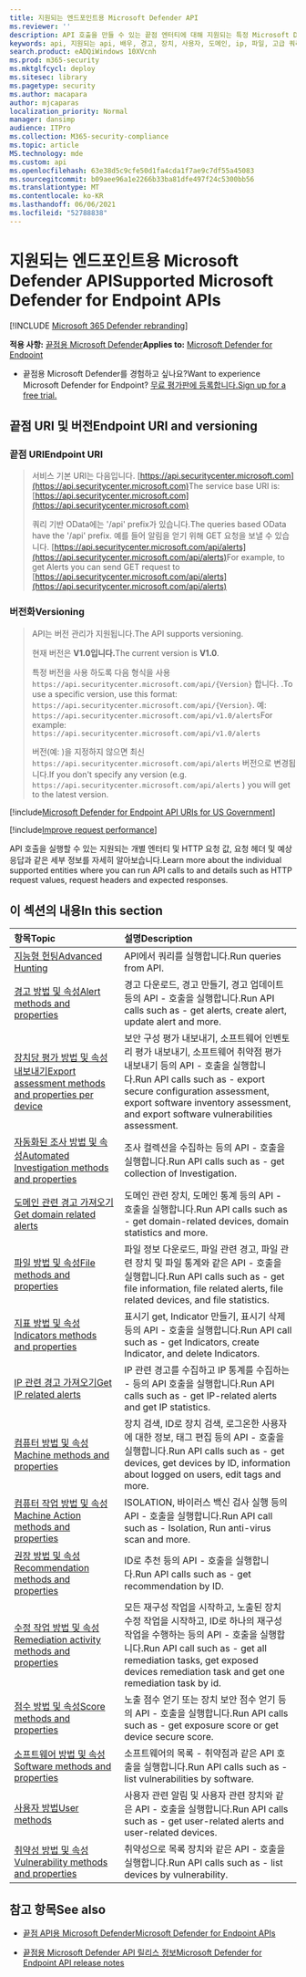 ```yaml
---
title: 지원되는 엔드포인트용 Microsoft Defender API
ms.reviewer: ''
description: API 호출을 만들 수 있는 끝점 엔터티에 대해 지원되는 특정 Microsoft Defender에 대해 자세히 알아보습니다.
keywords: api, 지원되는 api, 배우, 경고, 장치, 사용자, 도메인, ip, 파일, 고급 쿼리, 고급 헌팅
search.product: eADQiWindows 10XVcnh
ms.prod: m365-security
ms.mktglfcycl: deploy
ms.sitesec: library
ms.pagetype: security
ms.author: macapara
author: mjcaparas
localization_priority: Normal
manager: dansimp
audience: ITPro
ms.collection: M365-security-compliance
ms.topic: article
MS.technology: mde
ms.custom: api
ms.openlocfilehash: 63e38d5c9cfe50d1fa4cda1f7ae9c7df55a45083
ms.sourcegitcommit: b09aee96a1e2266b33ba81dfe497f24c5300bb56
ms.translationtype: MT
ms.contentlocale: ko-KR
ms.lasthandoff: 06/06/2021
ms.locfileid: "52788838"
---
```

# <a name="supported-microsoft-defender-for-endpoint-apis"></a><span data-ttu-id="9f689-104">지원되는 엔드포인트용 Microsoft Defender API</span><span class="sxs-lookup"><span data-stu-id="9f689-104">Supported Microsoft Defender for Endpoint APIs</span></span>

[!INCLUDE [Microsoft 365 Defender rebranding](../../includes/microsoft-defender.md)]

<span data-ttu-id="9f689-105">**적용 사항:** [끝점용 Microsoft Defender](https://go.microsoft.com/fwlink/?linkid=2154037)</span><span class="sxs-lookup"><span data-stu-id="9f689-105">**Applies to:** [Microsoft Defender for Endpoint](https://go.microsoft.com/fwlink/?linkid=2154037)</span></span>

- <span data-ttu-id="9f689-106">끝점용 Microsoft Defender를 경험하고 싶나요?</span><span class="sxs-lookup"><span data-stu-id="9f689-106">Want to experience Microsoft Defender for Endpoint?</span></span> [<span data-ttu-id="9f689-107">무료 평가판에 등록합니다.</span><span class="sxs-lookup"><span data-stu-id="9f689-107">Sign up for a free trial.</span></span>](https://www.microsoft.com/microsoft-365/windows/microsoft-defender-atp?ocid=docs-wdatp-exposedapis-abovefoldlink)

## <a name="endpoint-uri-and-versioning"></a><span data-ttu-id="9f689-108">끝점 URI 및 버전</span><span class="sxs-lookup"><span data-stu-id="9f689-108">Endpoint URI and versioning</span></span>

### <a name="endpoint-uri"></a><span data-ttu-id="9f689-109">끝점 URI</span><span class="sxs-lookup"><span data-stu-id="9f689-109">Endpoint URI</span></span>

> <span data-ttu-id="9f689-110">서비스 기본 URI는 다음입니다. [https://api.securitycenter.microsoft.com](https://api.securitycenter.microsoft.com)</span><span class="sxs-lookup"><span data-stu-id="9f689-110">The service base URI is: [https://api.securitycenter.microsoft.com](https://api.securitycenter.microsoft.com)</span></span>
>
> <span data-ttu-id="9f689-111">쿼리 기반 OData에는 '/api' prefix가 있습니다.</span><span class="sxs-lookup"><span data-stu-id="9f689-111">The queries based OData have the '/api' prefix.</span></span> <span data-ttu-id="9f689-112">예를 들어 알림을 얻기 위해 GET 요청을 보낼 수 있습니다. [https://api.securitycenter.microsoft.com/api/alerts](https://api.securitycenter.microsoft.com/api/alerts)</span><span class="sxs-lookup"><span data-stu-id="9f689-112">For example, to get Alerts you can send GET request to [https://api.securitycenter.microsoft.com/api/alerts](https://api.securitycenter.microsoft.com/api/alerts)</span></span>

### <a name="versioning"></a><span data-ttu-id="9f689-113">버전화</span><span class="sxs-lookup"><span data-stu-id="9f689-113">Versioning</span></span>

> <span data-ttu-id="9f689-114">API는 버전 관리가 지원됩니다.</span><span class="sxs-lookup"><span data-stu-id="9f689-114">The API supports versioning.</span></span>
>
> <span data-ttu-id="9f689-115">현재 버전은 **V1.0입니다.**</span><span class="sxs-lookup"><span data-stu-id="9f689-115">The current version is **V1.0**.</span></span>
>
> <span data-ttu-id="9f689-116">특정 버전을 사용 하도록 다음 형식을 사용 `https://api.securitycenter.microsoft.com/api/{Version}` 합니다. .</span><span class="sxs-lookup"><span data-stu-id="9f689-116">To use a specific version, use this format: `https://api.securitycenter.microsoft.com/api/{Version}`.</span></span> <span data-ttu-id="9f689-117">예: `https://api.securitycenter.microsoft.com/api/v1.0/alerts`</span><span class="sxs-lookup"><span data-stu-id="9f689-117">For example: `https://api.securitycenter.microsoft.com/api/v1.0/alerts`</span></span>
>
> <span data-ttu-id="9f689-118">버전(예: )을 지정하지 않으면 최신 `https://api.securitycenter.microsoft.com/api/alerts` 버전으로 변경됩니다.</span><span class="sxs-lookup"><span data-stu-id="9f689-118">If you don't specify any version (e.g. `https://api.securitycenter.microsoft.com/api/alerts` ) you will get to the latest version.</span></span>

[!include[Microsoft Defender for Endpoint API URIs for US Government](../../includes/microsoft-defender-api-usgov.md)]

[!include[Improve request performance](../../includes/improve-request-performance.md)]

<span data-ttu-id="9f689-119">API 호출을 실행할 수 있는 지원되는 개별 엔터티 및 HTTP 요청 값, 요청 헤더 및 예상 응답과 같은 세부 정보를 자세히 알아보습니다.</span><span class="sxs-lookup"><span data-stu-id="9f689-119">Learn more about the individual supported entities where you can run API calls to and details such as HTTP request values, request headers and expected responses.</span></span>

## <a name="in-this-section"></a><span data-ttu-id="9f689-120">이 섹션의 내용</span><span class="sxs-lookup"><span data-stu-id="9f689-120">In this section</span></span>

<span data-ttu-id="9f689-121">항목</span><span class="sxs-lookup"><span data-stu-id="9f689-121">Topic</span></span> | <span data-ttu-id="9f689-122">설명</span><span class="sxs-lookup"><span data-stu-id="9f689-122">Description</span></span>
:---|:---
[<span data-ttu-id="9f689-123">지능형 헌팅</span><span class="sxs-lookup"><span data-stu-id="9f689-123">Advanced Hunting</span></span>](run-advanced-query-api.md) | <span data-ttu-id="9f689-124">API에서 쿼리를 실행합니다.</span><span class="sxs-lookup"><span data-stu-id="9f689-124">Run queries from API.</span></span>
[<span data-ttu-id="9f689-125">경고 방법 및 속성</span><span class="sxs-lookup"><span data-stu-id="9f689-125">Alert methods and properties</span></span>](alerts.md) | <span data-ttu-id="9f689-126">경고 다운로드, 경고 만들기, 경고 업데이트 등의 API \- 호출을 실행합니다.</span><span class="sxs-lookup"><span data-stu-id="9f689-126">Run API calls such as \- get alerts, create alert, update alert and more.</span></span>
[<span data-ttu-id="9f689-127">장치당 평가 방법 및 속성 내보내기</span><span class="sxs-lookup"><span data-stu-id="9f689-127">Export assessment methods and properties per device</span></span>](get-assessment-methods-properties.md) | <span data-ttu-id="9f689-128">보안 구성 평가 내보내기, 소프트웨어 인벤토리 평가 내보내기, 소프트웨어 취약점 평가 내보내기 등의 API \- 호출을 실행합니다.</span><span class="sxs-lookup"><span data-stu-id="9f689-128">Run API calls such as \- export secure configuration assessment, export software inventory assessment,  and export software vulnerabilities assessment.</span></span>
[<span data-ttu-id="9f689-129">자동화된 조사 방법 및 속성</span><span class="sxs-lookup"><span data-stu-id="9f689-129">Automated Investigation methods and properties</span></span>](investigation.md) | <span data-ttu-id="9f689-130">조사 컬렉션을 수집하는 등의 API \- 호출을 실행합니다.</span><span class="sxs-lookup"><span data-stu-id="9f689-130">Run API calls such as \- get collection of Investigation.</span></span>
[<span data-ttu-id="9f689-131">도메인 관련 경고 가져오기</span><span class="sxs-lookup"><span data-stu-id="9f689-131">Get domain related alerts</span></span>](get-domain-related-alerts.md) | <span data-ttu-id="9f689-132">도메인 관련 장치, 도메인 통계 등의 API \- 호출을 실행합니다.</span><span class="sxs-lookup"><span data-stu-id="9f689-132">Run API calls such as \- get domain-related devices, domain statistics and more.</span></span>
[<span data-ttu-id="9f689-133">파일 방법 및 속성</span><span class="sxs-lookup"><span data-stu-id="9f689-133">File methods and properties</span></span>](files.md) | <span data-ttu-id="9f689-134">파일 정보 다운로드, 파일 관련 경고, 파일 관련 장치 및 파일 통계와 같은 API \- 호출을 실행합니다.</span><span class="sxs-lookup"><span data-stu-id="9f689-134">Run API calls such as \- get file information, file related alerts, file related devices, and file statistics.</span></span>
[<span data-ttu-id="9f689-135">지표 방법 및 속성</span><span class="sxs-lookup"><span data-stu-id="9f689-135">Indicators methods and properties</span></span>](ti-indicator.md) | <span data-ttu-id="9f689-136">표시기 get, Indicator 만들기, 표시기 삭제 등의 API \- 호출을 실행합니다.</span><span class="sxs-lookup"><span data-stu-id="9f689-136">Run API call such as \- get Indicators, create Indicator, and delete Indicators.</span></span>
[<span data-ttu-id="9f689-137">IP 관련 경고 가져오기</span><span class="sxs-lookup"><span data-stu-id="9f689-137">Get IP related alerts</span></span>](get-ip-related-alerts.md) | <span data-ttu-id="9f689-138">IP 관련 경고를 수집하고 IP 통계를 수집하는 \- 등의 API 호출을 실행합니다.</span><span class="sxs-lookup"><span data-stu-id="9f689-138">Run API calls such as \- get IP-related alerts and get IP statistics.</span></span>
[<span data-ttu-id="9f689-139">컴퓨터 방법 및 속성</span><span class="sxs-lookup"><span data-stu-id="9f689-139">Machine methods and properties</span></span>](machine.md) | <span data-ttu-id="9f689-140">장치 검색, ID로 장치 검색, 로그온한 사용자에 대한 정보, 태그 편집 등의 API \- 호출을 실행합니다.</span><span class="sxs-lookup"><span data-stu-id="9f689-140">Run API calls such as \- get devices, get devices by ID, information about logged on users, edit tags and more.</span></span>
[<span data-ttu-id="9f689-141">컴퓨터 작업 방법 및 속성</span><span class="sxs-lookup"><span data-stu-id="9f689-141">Machine Action methods and properties</span></span>](machineaction.md) | <span data-ttu-id="9f689-142">ISOLATION, 바이러스 백신 검사 실행 등의 API \- 호출을 실행합니다.</span><span class="sxs-lookup"><span data-stu-id="9f689-142">Run API call such as \- Isolation, Run anti-virus scan and more.</span></span>
[<span data-ttu-id="9f689-143">권장 방법 및 속성</span><span class="sxs-lookup"><span data-stu-id="9f689-143">Recommendation methods and properties</span></span>](recommendation.md) | <span data-ttu-id="9f689-144">ID로 추천 등의 API \- 호출을 실행합니다.</span><span class="sxs-lookup"><span data-stu-id="9f689-144">Run API calls such as \- get recommendation by ID.</span></span>
[<span data-ttu-id="9f689-145">수정 작업 방법 및 속성</span><span class="sxs-lookup"><span data-stu-id="9f689-145">Remediation activity methods and properties</span></span>](get-remediation-methods-properties.md) | <span data-ttu-id="9f689-146">모든 재구성 작업을 시작하고, 노출된 장치 수정 작업을 시작하고, ID로 하나의 재구성 작업을 수행하는 등의 API \- 호출을 실행합니다.</span><span class="sxs-lookup"><span data-stu-id="9f689-146">Run API call such as \- get all remediation tasks, get exposed devices remediation task and get one remediation task by id.</span></span>
[<span data-ttu-id="9f689-147">점수 방법 및 속성</span><span class="sxs-lookup"><span data-stu-id="9f689-147">Score methods and properties</span></span>](score.md) | <span data-ttu-id="9f689-148">노출 점수 얻기 또는 장치 보안 점수 얻기 등의 API \- 호출을 실행합니다.</span><span class="sxs-lookup"><span data-stu-id="9f689-148">Run API calls such as \- get exposure score or get device secure score.</span></span>
[<span data-ttu-id="9f689-149">소프트웨어 방법 및 속성</span><span class="sxs-lookup"><span data-stu-id="9f689-149">Software methods and properties</span></span>](software.md) | <span data-ttu-id="9f689-150">소프트웨어의 목록 \- 취약점과 같은 API 호출을 실행합니다.</span><span class="sxs-lookup"><span data-stu-id="9f689-150">Run API calls such as \- list vulnerabilities by software.</span></span>
[<span data-ttu-id="9f689-151">사용자 방법</span><span class="sxs-lookup"><span data-stu-id="9f689-151">User methods</span></span>](user.md) | <span data-ttu-id="9f689-152">사용자 관련 알림 및 사용자 관련 장치와 같은 API \- 호출을 실행합니다.</span><span class="sxs-lookup"><span data-stu-id="9f689-152">Run API calls such as \- get user-related alerts and user-related devices.</span></span>
[<span data-ttu-id="9f689-153">취약성 방법 및 속성</span><span class="sxs-lookup"><span data-stu-id="9f689-153">Vulnerability methods and properties</span></span>](vulnerability.md) | <span data-ttu-id="9f689-154">취약성으로 목록 장치와 같은 API \- 호출을 실행합니다.</span><span class="sxs-lookup"><span data-stu-id="9f689-154">Run API calls such as \- list devices by vulnerability.</span></span>

## <a name="see-also"></a><span data-ttu-id="9f689-155">참고 항목</span><span class="sxs-lookup"><span data-stu-id="9f689-155">See also</span></span>

- [<span data-ttu-id="9f689-156">끝점 API용 Microsoft Defender</span><span class="sxs-lookup"><span data-stu-id="9f689-156">Microsoft Defender for Endpoint APIs</span></span>](apis-intro.md)

- [<span data-ttu-id="9f689-157">끝점용 Microsoft Defender API 릴리스 정보</span><span class="sxs-lookup"><span data-stu-id="9f689-157">Microsoft Defender for Endpoint API release notes</span></span>](api-release-notes.md)
